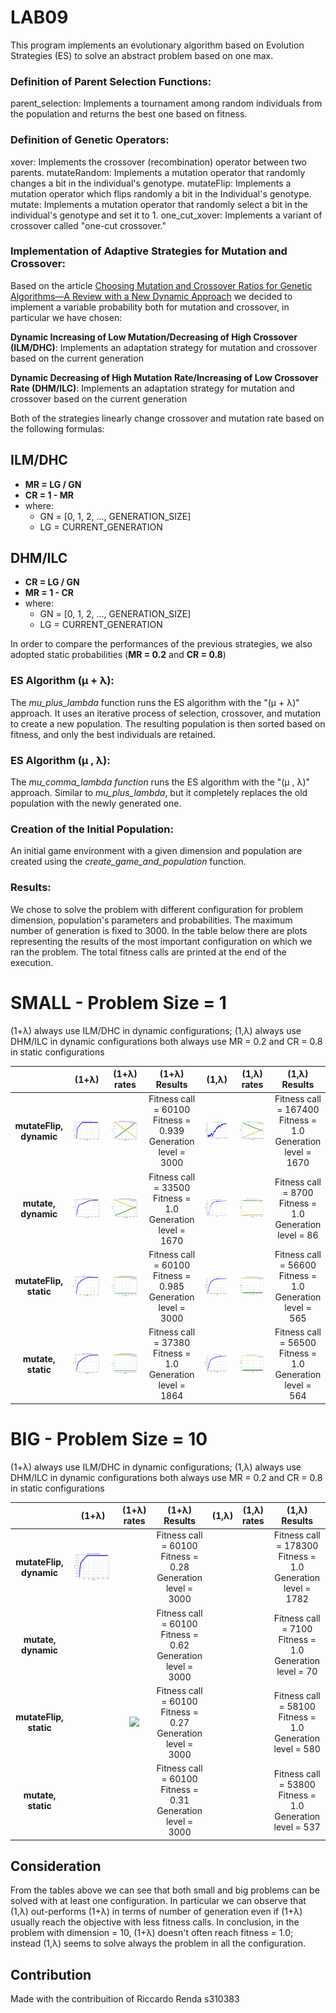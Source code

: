 # LAB09

This program implements an evolutionary algorithm based on Evolution Strategies (ES) to solve an abstract problem based on one max.

### Definition of Parent Selection Functions:

parent_selection: Implements a tournament among random individuals from the population and returns the best one based on fitness.

### Definition of Genetic Operators:

xover: Implements the crossover (recombination) operator between two parents.
mutateRandom: Implements a mutation operator that randomly changes a bit in the individual's genotype.
mutateFlip: Implements a mutation operator which flips randomly a bit in the Individual's genotype.
mutate: Implements a mutation operator that randomly select a bit in the individual's genotype and set it to 1.
one_cut_xover: Implements a variant of crossover called "one-cut crossover."


### Implementation of Adaptive Strategies for Mutation and Crossover:

Based on the article [Choosing Mutation and Crossover Ratios for Genetic Algorithms—A Review with a New Dynamic Approach](https://www.mdpi.com/2078-2489/10/12/390) we decided to implement a variable probability both for mutation and crossover, in particular we have chosen:

**Dynamic Increasing of Low Mutation/Decreasing of High Crossover (ILM/DHC)**: Implements an adaptation strategy for mutation and crossover based on the current generation

**Dynamic Decreasing of High Mutation Rate/Increasing of Low Crossover Rate (DHM/ILC)**: Implements an adaptation strategy for mutation and crossover based on the current generation

Both of the strategies linearly change crossover and mutation rate based on the following formulas:

## ILM/DHC
- **MR = LG / GN** 
- **CR = 1 - MR**
- where:
    - GN = [0, 1, 2, ..., GENERATION_SIZE]
    - LG = CURRENT_GENERATION

## DHM/ILC

- **CR = LG / GN** 
- **MR = 1 - CR**
- where:
    - GN = [0, 1, 2, ..., GENERATION_SIZE]
    - LG = CURRENT_GENERATION

In order to compare the performances of the previous strategies, we also adopted static probabilities (**MR = 0.2** and **CR = 0.8**)

### ES Algorithm (μ + λ):

The _mu_plus_lambda_ function runs the ES algorithm with the "(μ + λ)" approach. It uses an iterative process of selection, crossover, and mutation to create a new population. The resulting population is then sorted based on fitness, and only the best individuals are retained.


### ES Algorithm (μ , λ):

The _mu_comma_lambda function_ runs the ES algorithm with the "(μ , λ)" approach. Similar to _mu_plus_lambda_, but it completely replaces the old population with the newly generated one.


### Creation of the Initial Population:

An initial game environment with a given dimension and population are created using the _create_game_and_population_ function.


### Results:

We chose to solve the problem with different configuration for problem dimension, population's parameters and probabilities. The maximum number of generation is fixed to 3000.
In the table below there are plots representing the results of the most important configuration on which we ran the problem.
The total fitness calls are printed at the end of the execution.

# SMALL - Problem Size = 1

(1+λ) always use ILM/DHC in dynamic configurations;
(1,λ) always use DHM/ILC in dynamic configurations
both always use MR = 0.2 and CR = 0.8 in static configurations

|   |  (1+λ) | (1+λ) rates |(1+λ) Results| (1,λ) | (1,λ) rates  |(1,λ) Results |
:-------------------------:|:-------------------------: |:-------------------------:|:-------------------------:|:-------------------------:|:-------------------------:|:-------------------------:|
| **mutateFlip, dynamic** | ![](https://github.com/AndreaSillano/Computational_Intelligence/blob/main/Labs/Lab09/images/VARIABLE_RATES_MUTATION_FLIP_PLUS_ILM.png) | ![](https://github.com/AndreaSillano/Computational_Intelligence/blob/main/Labs/Lab09/images/VARIABLE_RATES_MUTATION_FLIP_PLUS_ILM_RATES.png)|Fitness call = 60100 <br/> Fitness = 0.939 <br/> Generation level = 3000 | ![](https://github.com/AndreaSillano/Computational_Intelligence/blob/main/Labs/Lab09/images/VARIABLE_RATES_MUTATION_FLIP_COMMA_DHM.png)|![](https://github.com/AndreaSillano/Computational_Intelligence/blob/main/Labs/Lab09/images/VARIABLE_RATES_MUTATION_FLIP_COMMA_DHM_RATES.png) | Fitness call = 167400 <br/> Fitness = 1.0 <br/> Generation level = 1670|
| **mutate, dynamic**|  ![](https://github.com/AndreaSillano/Computational_Intelligence/blob/main/Labs/Lab09/images/VARIABLE_RATES_MUTATION_1_PLUS_ILM.png)|![](https://github.com/AndreaSillano/Computational_Intelligence/blob/main/Labs/Lab09/images/VARIABLE_RATES_MUTATION_1_PLUS_ILM_RATES.png) | Fitness call = 33500 <br/> Fitness = 1.0 <br/> Generation level = 1670|![](https://github.com/AndreaSillano/Computational_Intelligence/blob/main/Labs/Lab09/images/VARIABLE_RATES_MUTATION_1_COMMA_DHM.png) |![](https://github.com/AndreaSillano/Computational_Intelligence/blob/main/Labs/Lab09/images/VARIABLE_RATES_MUTATION_1_COMMA_DHM_RATES.png) |Fitness call = 8700 <br/> Fitness = 1.0 <br/> Generation level = 86 |
| **mutateFlip, static**|![](https://github.com/AndreaSillano/Computational_Intelligence/blob/main/Labs/Lab09/images/STATIC_RATES_MUTATION_FLIP_PLUS_ILM.png)  |![](https://github.com/AndreaSillano/Computational_Intelligence/blob/main/Labs/Lab09/images/STATIC_RATES_MUTATION_FLIP_PLUS_ILM_RATES.png) | Fitness call = 60100 <br/> Fitness = 0.985 <br/> Generation level = 3000|![](https://github.com/AndreaSillano/Computational_Intelligence/blob/main/Labs/Lab09/images/STATIC_RATES_MUTATION_FLIP_COMMA_DHM.png) |![](https://github.com/AndreaSillano/Computational_Intelligence/blob/main/Labs/Lab09/images/STATIC_RATES_MUTATION_FLIP_COMMA_DHM_RATES.png) | Fitness call = 56600 <br/> Fitness = 1.0 <br/> Generation level = 565|
| **mutate, static**|  ![](https://github.com/AndreaSillano/Computational_Intelligence/blob/main/Labs/Lab09/images/STATIC_RATES_MUTATION_1_PLUS_ILM.png)|![](https://github.com/AndreaSillano/Computational_Intelligence/blob/main/Labs/Lab09/images/STATIC_RATES_MUTATION_1_PLUS_ILM_RATES.png) |Fitness call = 37380 <br/> Fitness = 1.0 <br/> Generation level = 1864 |![](https://github.com/AndreaSillano/Computational_Intelligence/blob/main/Labs/Lab09/images/STATIC_RATES_MUTATION_1_COMMA_DHM.png) |![](https://github.com/AndreaSillano/Computational_Intelligence/blob/main/Labs/Lab09/images/STATIC_RATES_MUTATION_1_COMMA_DHM_RATES.png) |Fitness call = 56500 <br/> Fitness = 1.0 <br/> Generation level = 564 |

# BIG - Problem Size = 10

(1+λ) always use ILM/DHC in dynamic configurations;
(1,λ) always use DHM/ILC in dynamic configurations
both always use MR = 0.2 and CR = 0.8 in static configurations

|   |  (1+λ) | (1+λ) rates |(1+λ) Results| (1,λ) | (1,λ) rates  |(1,λ) Results |
:-------------------------:|:-------------------------: |:-------------------------:|:-------------------------:|:-------------------------:|:-------------------------:|:-------------------------:|
| **mutateFlip, dynamic** | ![](https://github.com/AndreaSillano/Computational_Intelligence/blob/main/Labs/Lab09/images/VARIABLE_RATES_MUTATION_FLIP_PLUS_ILM.png)| |Fitness call = 60100 <br/> Fitness = 0.28 <br/> Generation level = 3000 | | | Fitness call = 178300 <br/> Fitness = 1.0 <br/> Generation level = 1782|
| **mutate, dynamic**|  ![]()| | Fitness call = 60100 <br/> Fitness = 0.62 <br/> Generation level = 3000| | |Fitness call = 7100 <br/> Fitness = 1.0 <br/> Generation level = 70 |
| **mutateFlip, static**| |![](outputs/output_Biotouch/18-15_02-02-2018/Verification/ITALIC/ITALIC_movementPoints_notbalanced_frrVSfpr.png)  | Fitness call = 60100 <br/> Fitness = 0.27 <br/> Generation level = 3000| | | Fitness call = 58100 <br/> Fitness = 1.0 <br/> Generation level = 580|
| **mutate, static**|  ![]()| |Fitness call = 60100 <br/> Fitness = 0.31 <br/> Generation level = 3000 | | |Fitness call = 53800 <br/> Fitness = 1.0 <br/> Generation level = 537 |

## Consideration

From the tables above we can see that both small and big problems can be solved with at least one configuration.
In particular we can observe that (1,λ) out-performs (1+λ) in terms of number of generation even if (1+λ) usually reach the objective with less fitness calls. 
In conclusion, in the problem with dimension = 10, (1+λ) doesn't often reach fitness = 1.0; instead (1,λ) seems to solve always the problem in all the configuration.

## Contribution
Made with the contribuition of Riccardo Renda s310383



